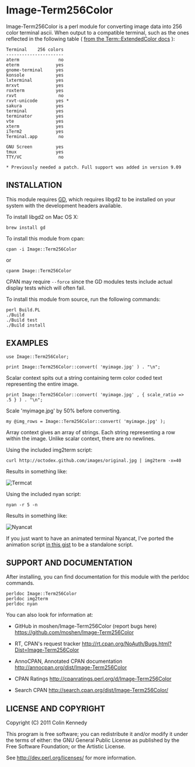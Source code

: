 # Image-Term256Color

Image-Term256Color is a perl module for converting image data into 256 color
terminal ascii.  When output to a compatible terminal, such as the ones
reflected in the following table ( [from the Term::ExtendedColor docs](
https://metacpan.org/module/Term::ExtendedColor) ):

    Terminal    256 colors
    ----------------------
    aterm               no
    eterm              yes
    gnome-terminal     yes
    konsole            yes
    lxterminal         yes
    mrxvt              yes
    roxterm            yes
    rxvt                no
    rxvt-unicode       yes *
    sakura             yes
    terminal           yes
    terminator         yes
    vte                yes
    xterm              yes
    iTerm2             yes
    Terminal.app        no

    GNU Screen         yes
    tmux               yes
    TTY/VC              no

    * Previously needed a patch. Full support was added in version 9.09


## INSTALLATION

This module requires [GD](https://metacpan.org/module/GD), which requires
libgd2 to be installed on your system with the development headers available.

To install libgd2 on Mac OS X:

    brew install gd

To install this module from cpan:

    cpan -i Image::Term256Color

or

    cpanm Image::Term256Color

CPAN may require `--force` since the GD modules tests include actual display
tests which will often fail.

To install this module from source, run the following commands:

    perl Build.PL
    ./Build
    ./Build test
    ./Build install

## EXAMPLES

    use Image::Term256Color;

    print Image::Term256Color::convert( 'myimage.jpg' ) . "\n";

Scalar context spits out a string containing term color coded text
representing the entire image.

    print Image::Term256Color::convert( 'myimage.jpg' , { scale_ratio => .5 } ) . "\n";

Scale 'myimage.jpg' by 50% before converting.

    my @img_rows = Image::Term256Color::convert( 'myimage.jpg' );

Array context gives an array of strings.  Each string representing a row
within the image.  Unlike scalar context, there are no newlines.



Using the included img2term script:

    curl http://octodex.github.com/images/original.jpg | img2term -x=40

Results in something like:

![Termcat](http://i.imgur.com/uF2f8.png)

Using the included nyan script:

    nyan -r 5 -n

Results in something like:

![Nyancat](http://i.imgur.com/XRyIU.gif)

If you just want to have an animated terminal Nyancat, I've ported the 
animation script [in this gist](https://gist.github.com/1417991) to be
a standalone script.

## SUPPORT AND DOCUMENTATION

After installing, you can find documentation for this module with the
perldoc commands.

    perldoc Image::Term256Color
    perldoc img2term
    perldoc nyan

You can also look for information at:

*   GitHub in moshen/Image-Term256Color (report bugs here)
    https://github.com/moshen/Image-Term256Color

*   RT, CPAN's request tracker
    http://rt.cpan.org/NoAuth/Bugs.html?Dist=Image-Term256Color

*   AnnoCPAN, Annotated CPAN documentation
    http://annocpan.org/dist/Image-Term256Color

*   CPAN Ratings
    http://cpanratings.perl.org/d/Image-Term256Color

*   Search CPAN
    http://search.cpan.org/dist/Image-Term256Color/


## LICENSE AND COPYRIGHT

Copyright (C) 2011 Colin Kennedy

This program is free software; you can redistribute it and/or modify it
under the terms of either: the GNU General Public License as published
by the Free Software Foundation; or the Artistic License.

See http://dev.perl.org/licenses/ for more information.

